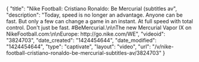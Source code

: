 {
    "title": "Nike Football: Cristiano Ronaldo: Be Mercurial (subtitles av",
    "description": "Today, speed is no longer an advantage. Anyone can be fast. But only a few can change a game in an instant. At full speed with total control. Don't just be fast. #BeMercurial.\n\nThe new Mercurial Vapor IX on NikeFootball.com:\n\nEurope: http:\/\/go.nike.com\/WE",
    "videoid": "3824703",
    "date_created": "1424454644",
    "date_modified": "1424454644",
    "type": "captivate",
    "layout": "video",
    "url": "\/v\/nike-football-cristiano-ronaldo-be-mercurial-subtitles-av\/3824703"
}